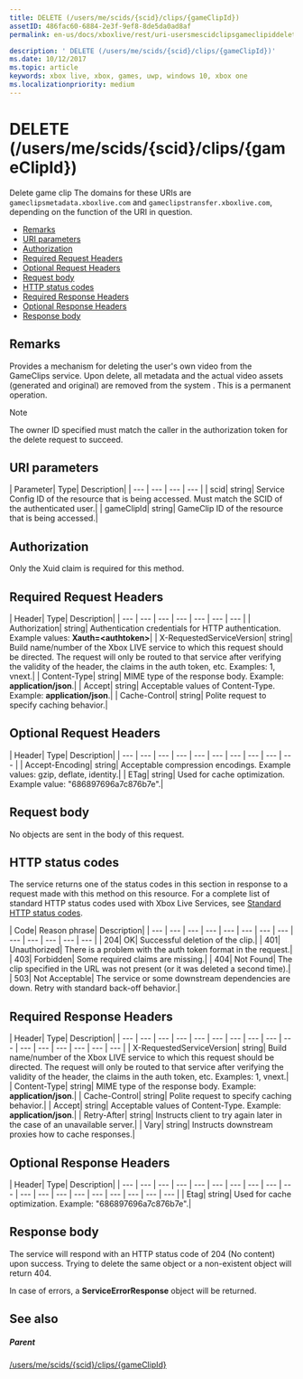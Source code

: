 ```yaml
---
title: DELETE (/users/me/scids/{scid}/clips/{gameClipId})
assetID: 486fac60-6884-2e3f-9ef8-8de5da0ad8af
permalink: en-us/docs/xboxlive/rest/uri-usersmescidclipsgameclipiddelete.html

description: ' DELETE (/users/me/scids/{scid}/clips/{gameClipId})'
ms.date: 10/12/2017
ms.topic: article
keywords: xbox live, xbox, games, uwp, windows 10, xbox one
ms.localizationpriority: medium
---
```

# DELETE (/users/me/scids/{scid}/clips/{gameClipId})
Delete game clip 
The domains for these URIs are `gameclipsmetadata.xboxlive.com` and `gameclipstransfer.xboxlive.com`, depending on the function of the URI in question.
 
  * [Remarks](#ID4EX)
  * [URI parameters](#ID4ECB)
  * [Authorization](#ID4ENB)
  * [Required Request Headers](#ID4EYB)
  * [Optional Request Headers](#ID4EEE)
  * [Request body](#ID4ENF)
  * [HTTP status codes](#ID4EYF)
  * [Required Response Headers](#ID4EIAAC)
  * [Optional Response Headers](#ID4E2CAC)
  * [Response body](#ID4E2DAC)
 
<a id="ID4EX"></a>

 
## Remarks
 
Provides a mechanism for deleting the user's own video from the GameClips service. Upon delete, all metadata and the actual video assets (generated and original) are removed from the system . This is a permanent operation. 

> [!NOTE] 
> The owner ID specified must match the caller in the authorization token for the delete request to succeed. 


  
<a id="ID4ECB"></a>

 
## URI parameters
 
| Parameter| Type| Description| 
| --- | --- | --- | --- | 
| scid| string| Service Config ID of the resource that is being accessed. Must match the SCID of the authenticated user.| 
| gameClipId| string| GameClip ID of the resource that is being accessed.| 
  
<a id="ID4ENB"></a>

 
## Authorization
 
Only the Xuid claim is required for this method.
  
<a id="ID4EYB"></a>

 
## Required Request Headers
 
| Header| Type| Description| 
| --- | --- | --- | --- | --- | --- | --- | 
| Authorization| string| Authentication credentials for HTTP authentication. Example values: <b>Xauth=&lt;authtoken></b>| 
| X-RequestedServiceVersion| string| Build name/number of the Xbox LIVE service to which this request should be directed. The request will only be routed to that service after verifying the validity of the header, the claims in the auth token, etc. Examples: 1, vnext.| 
| Content-Type| string| MIME type of the response body. Example: <b>application/json</b>.| 
| Accept| string| Acceptable values of Content-Type. Example: <b>application/json</b>.| 
| Cache-Control| string| Polite request to specify caching behavior.| 
  
<a id="ID4EEE"></a>

 
## Optional Request Headers
 
| Header| Type| Description| 
| --- | --- | --- | --- | --- | --- | --- | --- | --- | --- | 
| Accept-Encoding| string| Acceptable compression encodings. Example values: gzip, deflate, identity.| 
| ETag| string| Used for cache optimization. Example value: "686897696a7c876b7e".| 
  
<a id="ID4ENF"></a>

 
## Request body
 
No objects are sent in the body of this request.
  
<a id="ID4EYF"></a>

 
## HTTP status codes
 
The service returns one of the status codes in this section in response to a request made with this method on this resource. For a complete list of standard HTTP status codes used with Xbox Live Services, see [Standard HTTP status codes](../../additional/httpstatuscodes.md).
 
| Code| Reason phrase| Description| 
| --- | --- | --- | --- | --- | --- | --- | --- | --- | --- | --- | --- | --- | 
| 204| OK| Successful deletion of the clip.| 
| 401| Unauthorized| There is a problem with the auth token format in the request.| 
| 403| Forbidden| Some required claims are missing.| 
| 404| Not Found| The clip specified in the URL was not present (or it was deleted a second time).| 
| 503| Not Acceptable| The service or some downstream dependencies are down. Retry with standard back-off behavior.| 
  
<a id="ID4EIAAC"></a>

 
## Required Response Headers
 
| Header| Type| Description| 
| --- | --- | --- | --- | --- | --- | --- | --- | --- | --- | --- | --- | --- | --- | --- | --- | 
| X-RequestedServiceVersion| string| Build name/number of the Xbox LIVE service to which this request should be directed. The request will only be routed to that service after verifying the validity of the header, the claims in the auth token, etc. Examples: 1, vnext.| 
| Content-Type| string| MIME type of the response body. Example: <b>application/json</b>.| 
| Cache-Control| string| Polite request to specify caching behavior.| 
| Accept| string| Acceptable values of Content-Type. Example: <b>application/json</b>.| 
| Retry-After| string| Instructs client to try again later in the case of an unavailable server.| 
| Vary| string| Instructs downstream proxies how to cache responses.| 
  
<a id="ID4E2CAC"></a>

 
## Optional Response Headers
 
| Header| Type| Description| 
| --- | --- | --- | --- | --- | --- | --- | --- | --- | --- | --- | --- | --- | --- | --- | --- | --- | --- | --- | 
| Etag| string| Used for cache optimization. Example: "686897696a7c876b7e".| 
  
<a id="ID4E2DAC"></a>

 
## Response body
 
The service will respond with an HTTP status code of 204 (No content) upon success. Trying to delete the same object or a non-existent object will return 404.
 
In case of errors, a **ServiceErrorResponse** object will be returned.
  
<a id="ID4EJEAC"></a>

 
## See also
 
<a id="ID4ELEAC"></a>

 
##### Parent 

[/users/me/scids/{scid}/clips/{gameClipId}](uri-usersmescidclipsgameclipid.md)

   